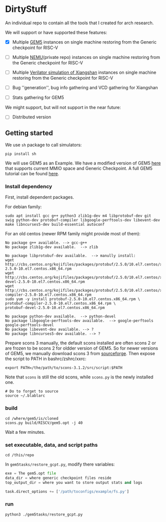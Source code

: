 # DirtyStuff
An individual repo to contain all the tools that I created for arch research.

We will support or have supported these features:

- [X] Multiple [GEM5](https://github.com/RISCVERS/GEM5-GCPT) instances on single machine restoring from the Generic checkpoint for RISC-V
- [ ] Multiple [NEMU](https://github.com/RISCVERS/NEMU)(private repo) instances on single machine restoring from the Generic checkpoint for RISC-V
- [ ] Multiple [Verilator simulation of Xiangshan](https://github.com/RISCVERS/XiangShan) instances on single machine restoring from the Generic checkpoint for RISC-V
- [ ] Bug ''generation'', bug info gathering and VCD gathering for Xiangshan
- [ ] Stats gathering for GEM5


We might support, but will not support in the near future:

- [ ] Distributed version


## Getting started

We use `sh` package to call simulators:
``` shell
pip install sh
```

We will use GEM5 as an Example. We have a modified version of GEM5 [here](https://github.com/RISCVERS/GEM5-GCPT) that supports current MMIO space and Generic Checkpoint.
A full GEM5 tutorial can be found [here](http://learning.gem5.org/).

### Install dependency
First, install dependent packages.

For debian family:
``` shell
sudo apt install gcc g++ python3 zlib1g-dev m4 libprotobuf-dev git swig python-dev protobuf-compiler libgoogle-perftools-dev libevent-dev make libncurses5-dev build-essential autoconf
```

For an old centos (newer RPM family might provide most of them):
``` shell
No package g++ available. --> gcc-g++
No package zlib1g-dev available.  --> zlib

No package libprotobuf-dev available.  --> manully install:
wget http://cbs.centos.org/kojifiles/packages/protobuf/2.5.0/10.el7.centos/x86_64/protobuf-2.5.0-10.el7.centos.x86_64.rpm
wget http://cbs.centos.org/kojifiles/packages/protobuf/2.5.0/10.el7.centos/x86_64/protobuf-devel-2.5.0-10.el7.centos.x86_64.rpm
wget http://cbs.centos.org/kojifiles/packages/protobuf/2.5.0/10.el7.centos/x86_64/protobuf-compiler-2.5.0-10.el7.centos.x86_64.rpm
sudo yum -y install protobuf-2.5.0-10.el7.centos.x86_64.rpm \
protobuf-compiler-2.5.0-10.el7.centos.x86_64.rpm \
protobuf-devel-2.5.0-10.el7.centos.x86_64.rpm

No package python-dev available.  --> python-devel
No package libgoogle-perftools-dev available.  --> google-perftools google-perftools-devel
No package libevent-dev available. --> ?
No package libncurses5-dev available. --> ?
```

Prepare scons 3 manually, the default scons installed are often scons 2 or are frozen to be scons 2 for oldder version of GEM5. So for newer versions of GEM5, we manually download scons 3 from [sourceforge](https://sourceforge.net/projects/scons/files/scons/3.1.2/).
Then expose the script to PATH in bashrc/zshrc/xxrc:
``` shell
export PATH=/the/path/to/scons-3.1.2/src/script:$PATH
```
Note that `scons` is still the old scons, while `scons.py` is the newly installed one.
``` shell
# Do to forget to source
source ~/.blablarc
```

### build
``` shell
cd /where/gem5/is/cloned
scons.py build/RISCV/gem5.opt -j 40
```
Wait a few minutes.

### set executable, data, and script paths

``` shell
cd /this/repo
```

In `gem5tasks/restore_gcpt.py`, modify there variables:

``` Python
exe = The gem5.opt file
data_dir = where generic checkpoint files reside
top_output_dir = where you want to store output stats and logs
```

``` Python
task.direct_options += ['/path/toconfigs/example/fs.py']
```

### run
``` shell
python3 ./gem5tasks/restore_gcpt.py
```
